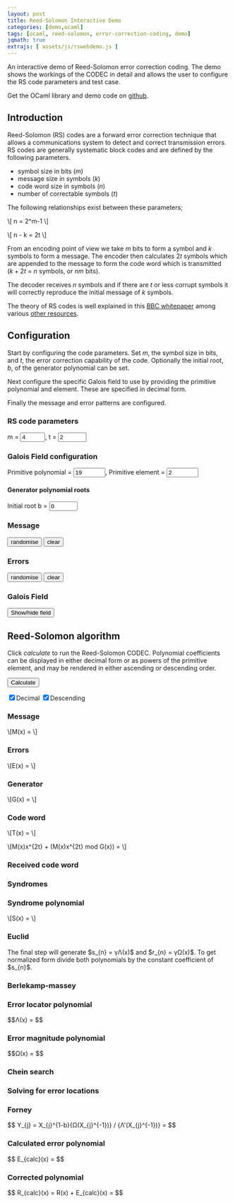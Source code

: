 ```yaml
---
layout: post
title: Reed-Solomon Interactive Demo
categories: [demo,ocaml]
tags: [ocaml, reed-solomon, error-correction-coding, demo]
jqmath: true
extrajs: [ assets/js/rswebdemo.js ]
---
```


An interactive demo of Reed-Solomon error correction coding.  The demo shows the workings 
of the CODEC in detail and allows the user to configure the RS code parameters and test case.

Get the OCaml library and demo code on [github](https://github.com/ujamjar/reedsolomon).

## Introduction

Reed-Solomon (RS) codes are a forward error correction technique that allows
a communications system to detect and correct transmission errors.  RS codes
are generally systematic block codes and are defined by the following 
parameters.

* symbol size in bits ($m$)
* message size in symbols ($k$)
* code word size in symbols ($n$)
* number of correctable symbols ($t$)

The following relationships exist between these parameters;

\\[ n = 2^m-1 \\]

\\[ n - k = 2t \\]

From an encoding point of view we take $m$ bits to form a symbol and $k$ 
symbols to form a message.  The encoder then calculates $2t$ symbols which are 
appended to the message to form the code word which is transmitted 
($k+2t$ = $n$ symbols, or $nm$ bits).

The decoder receives $n$ symbols and if there are $t$ or less corrupt symbols
it will correctly reproduce the initial message of $k$ symbols. 

The theory of RS codes is well explained in this [BBC whitepaper](http://www.google.com/search?q=BBC+white+paper+reed+solomon)
among various [other resources](http://en.wikipedia.org/wiki/Reed%E2%80%93Solomon_error_correction). 

## Configuration

Start by configuring the code parameters.  Set $m$, the symbol size in bits, and $t$, the error
correction capability of the code.  Optionally the initial root, $b$, of the generator polynomial
can be set.

Next configure the specific Galois field to use by providing the primitive polynomial and 
element.  These are specified in decimal form.

Finally the message and error patterns are configured.

### RS code parameters

m = <input type="number" min="3" max="10" value="4" id="jsoo_param_m" size="2"/>, 
t = <input type="number" min="1" max="256" value="2" id="jsoo_param_t" size="2"/>

<div id="jsoo_derived_params"></div>

### Galois Field configuration

Primitive polynomial = <input type="number" max="2048" min="1" value="19" id="jsoo_param_pp" />,
Primitive element = <input type="number" max="1023" min="1" value="2" id="jsoo_param_pe" />

#### Generator polynomial roots

Initial root b = <input type="number" id="jsoo_param_b" min="0" max="256" value="0"/>

### Message

<input type="button" id="jsoo_random_message" value="randomise" />
<input type="button" id="jsoo_clear_message" value="clear" />

<div id="jsoo_message_data"></div>

### Errors

<input type="button" id="jsoo_random_errors" value="randomise" />
<input type="button" id="jsoo_clear_errors" value="clear" />

<div id="jsoo_error_data"></div>

### Galois Field

<input type="button" id="jsoo_show_galois_field" value="Show/hide field" />

<div id="jsoo_show_galois_field_div" style="display: none">

Primitive polynomial

<div id="jsoo_prim_poly"></div>

Primitive element

<div id="jsoo_prim_elt"></div>

Elements of the Galois field in decimal, polynomial form and
as powers of the primitive element.

<div id = "jsoo_galois_field"></div>

</div>

## Reed-Solomon algorithm

Click *calculate* to run the Reed-Solomon CODEC.  Polynomial coefficients can be displayed
in either decimal form or as powers of the primitive element, and  may be rendered
in either ascending or descending order.

<input type="button" id="jsoo_calculate_rs" value="Calculate" />

<input id="jsoo_show_decimal" type="checkbox" checked="true"/>Decimal
<input id="jsoo_up_down" type="checkbox" checked="true"/>Descending

### Message

\\[M(x) = \\]

<div id="jsoo_message_poly"></div>

### Errors

\\[E(x) = \\]

<div id="jsoo_error_poly"></div>

### Generator

\\[G(x) = \\]

<div id="jsoo_generator_poly"></div>

### Code word

\\[T(x) = \\]

\\[M(x)x^{2t} + (M(x)x^{2t} mod G(x)) = \\]

<div id="jsoo_codeword_poly"></div>

### Received code word


<div id="jsoo_received_poly"></div>

### Syndromes

<div id="jsoo_syndromes"></div>

### Syndrome polynomial

\\[S(x) = \\]

<div id="jsoo_syndrome_poly"></div>

### Euclid

<p>The final step will generate $s_{n} = γΛ(x)$ and $r_{n} = γΩ(x)$.  To 
get normalized form divide both polynomials by the constant coefficient
of $s_{n}$.</p>

<div id="jsoo_euclid"></div>

### Berlekamp-massey

<div id="jsoo_berlekamp_massey"></div>

### Error locator polynomial

<p>$$Λ(x) = $$</p>

<div id="jsoo_error_locator_poly"></div>

### Error magnitude polynomial

<p>$$Ω(x) = $$</p>

<div id="jsoo_error_magnitude_poly"></div>

### Chein search

<div id="jsoo_chien_search"></div>

### Solving for error locations

<div id="jsoo_error_locations"></div>

### Forney

<p>$$ Y_{j} = X_{j}^{1-b}{Ω(X_{j}^{-1})} / {Λ'(X_{j}^{-1})} = $$</p>

<div id="jsoo_forney_poly"></div>

<div id="jsoo_forney_res"></div>

### Calculated error polynomial

<p>$$ E_{calc}(x) = $$</p>

<div id="jsoo_calc_error_poly"></div>

### Corrected polynomial

<p>$$ R_{calc}(x) = R(x) + E_{calc}(x) = $$</p>

<div id="jsoo_corrected_poly"></div>

